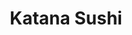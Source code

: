 ---
layout: place
title: "Katana Sushi"
permalink: /maryland/clarksville/katana-sushi.html
stateAbbr: MD
stateName: Maryland
cityName: Clarksville
seo:
  name: "Katana Sushi"
  type: Restaurant
  links: null
description: "Looking for sushi in Clarksville, Maryland? Check out Katana Sushi for a delightful Japanese dining experience. Enjoy a variety of sushi and other dishes in ..."
place_id: ChIJFxkbC-HYt4kR_DMUN4lgFj0
photos:
  - name: >-
      places/ChIJFxkbC-HYt4kR_DMUN4lgFj0/photos/AeeoHcICMIIOdaxhqrjVyep162Tzo4i8ANWqEiwwMKRYLIg5rPQK5U972qINCl_j7ytrl2pFOP37UrnsXl_J3_xjhYnftNn4ZYhepiHx4kPzpC3JGgaIwkxZBqtaAocHaIHKJNgzkNNvIPde2A7qYZNJpAfTQUnSwBaaB3W6iBtNBgPspY5sIf9PPUsStn-clfW3YnK1I1QfMYNa9yOreW8nZ7vXdiE5S3AHj92gHEho2IuLcwJRT67Mlp1QWFgrgFDRA2ep2Xwm3WNihGNmDfiaTlXMGRzf2CLI52m5KBGzq4s7aA
    widthPx: 1242
    heightPx: 699
    authorAttributions:
      - displayName: Katana Sushi
        uri: https://maps.google.com/maps/contrib/111131924586460866161
        photoUri: >-
          https://lh3.googleusercontent.com/a-/ALV-UjUmgWf8dxCjX-FrrrjGEdbp017BQnnPJjB5uqUTXlIzB91-Rhk=s100-p-k-no-mo
    flagContentUri: >-
      https://www.google.com/local/imagery/report/?cb_client=maps_api_places.places_api&image_key=!1e10!2sAF1QipM_nb0aK9J6I1qjsXV6vhqxSkwQIS2lTt_Mih9U&hl=en-US
    googleMapsUri: >-
      https://www.google.com/maps/place//data=!3m4!1e2!3m2!1sAF1QipM_nb0aK9J6I1qjsXV6vhqxSkwQIS2lTt_Mih9U!2e10!4m2!3m1!1s0x89b7d8e10b1b1917:0x3d166089371433fc
  - name: >-
      places/ChIJFxkbC-HYt4kR_DMUN4lgFj0/photos/AeeoHcIhstN4mqyRfazeBkOhmv-0BA8eawihUmRb2Fd5F2vvfLVgW6IEmfhb2so4r-0pRTYm52qYmW2e88_PHxxj-SfZleHdlu6L0HNF2M5lAzlBuXX-qT2RKp0YguPxbAhArgUWacry3B-eog1JnAkmEucILA-TwVb72G-uMsX6hNTsa48iXRx8WKw7eNdUFxIxZsKc6XFF2pgVxvkEPBCsS0cEiPLV_L2E_xCBlWjrqD0WjSu_2vLMNPMWhgE9jgXXjuMcypOm-y4yeKfu750O1jmHujYseZa77ZwUK3XfpjlpYg
    widthPx: 828
    heightPx: 600
    authorAttributions:
      - displayName: Katana Sushi
        uri: https://maps.google.com/maps/contrib/111131924586460866161
        photoUri: >-
          https://lh3.googleusercontent.com/a-/ALV-UjUmgWf8dxCjX-FrrrjGEdbp017BQnnPJjB5uqUTXlIzB91-Rhk=s100-p-k-no-mo
    flagContentUri: >-
      https://www.google.com/local/imagery/report/?cb_client=maps_api_places.places_api&image_key=!1e10!2sAF1QipP7XgNjk6lHDuT3P8hEn-HtkacHvGmhASBTN0YR&hl=en-US
    googleMapsUri: >-
      https://www.google.com/maps/place//data=!3m4!1e2!3m2!1sAF1QipP7XgNjk6lHDuT3P8hEn-HtkacHvGmhASBTN0YR!2e10!4m2!3m1!1s0x89b7d8e10b1b1917:0x3d166089371433fc
  - name: >-
      places/ChIJFxkbC-HYt4kR_DMUN4lgFj0/photos/AeeoHcLE65ucy3-FBmXQo47kwS-AWz3wqkHmArTowWJHhei1-Zl8a1yTLufKQbnmInq5sgTiETvM3ZnKU4FDgO7LgbFJ8y5IP52i-TP-879PI_GzJwG-1mgFmz1pwKRpGazvKIMLHgJIxJs622AsGJbgH7PUff97E9TrvIStxBj22JG5VJhw4a_--NXFE1CqC2KLzKXVXI4-MvayTk9ee8-FKYBcy3Cf-2H-BhTHhKjQF4oa3XDXkV8a5KC83pIsvariuvoid3ty1Q4q8dTntUQwx7ejPyDJVDHxfliNhrOIYchQwvQnp_DX90bL1lLAdrn1cmOcWD0AUpvM44cGsSy4O6crrevI2Cp8ZyOlo90NAf00PxZNNpqvcgBWWTG-f5pNxy07-4UL8FIteHkT4U918pn19lAHXSajceHy2NFrqJibEQ
    widthPx: 3000
    heightPx: 4000
    authorAttributions:
      - displayName: Jen Zhou
        uri: https://maps.google.com/maps/contrib/103889483517841723895
        photoUri: >-
          https://lh3.googleusercontent.com/a-/ALV-UjWL9tJXi_Rq3bnekYJUG-LwPTuVHq7DhMh2d47XefqhescpIyg4=s100-p-k-no-mo
    flagContentUri: >-
      https://www.google.com/local/imagery/report/?cb_client=maps_api_places.places_api&image_key=!1e10!2sCIHM0ogKEICAgIDn0cuMJA&hl=en-US
    googleMapsUri: >-
      https://www.google.com/maps/place//data=!3m4!1e2!3m2!1sCIHM0ogKEICAgIDn0cuMJA!2e10!4m2!3m1!1s0x89b7d8e10b1b1917:0x3d166089371433fc
  - name: >-
      places/ChIJFxkbC-HYt4kR_DMUN4lgFj0/photos/AeeoHcLLFjtm3gNv3gGFdK4FEyYTxXWan6pBdAUp0GE5VrX2A05Og3ISlC3SQ77zJveLDReM1YtSPuVlZTR-C4AxyFNW09d0b2zThKhsgR9C3vZEJiwgBDbvAqdawdt9RFiENEv8FYI2gvipqH1UESoPv7HCdRGwTP_U63ChuRVozjTTPOdIu9IWhsUOJyhEtsWUHWKl9zezVCOIc_Dub7vKnkDyjiR9Vo-X0gOaJTZ96Lz6dQUa214W8ghg8ODNjzoyAsJUd1WfHbH7qclL_hSpSq_eIGUugzGaYoymuONleST_mICYm1ceWyJVS2J3t5hqnva1BtaEigET7SqQnhdguy0kuxs6_Z4tMmEhK00QQ-hUuvyrIE727sRI8nm3pEO5RAawc5AgH8SIA8F1qYLpY2clUrPug71C055xalSUWU96gA
    widthPx: 4032
    heightPx: 3024
    authorAttributions:
      - displayName: Thavyness
        uri: https://maps.google.com/maps/contrib/104647044616985249310
        photoUri: >-
          https://lh3.googleusercontent.com/a-/ALV-UjXvBeMIyDnaNVGjiHKBSqCUCetVZDUgP9mkg5NKIfWTQcCgnFpz=s100-p-k-no-mo
    flagContentUri: >-
      https://www.google.com/local/imagery/report/?cb_client=maps_api_places.places_api&image_key=!1e10!2sCIHM0ogKEICAgIDWrejxEw&hl=en-US
    googleMapsUri: >-
      https://www.google.com/maps/place//data=!3m4!1e2!3m2!1sCIHM0ogKEICAgIDWrejxEw!2e10!4m2!3m1!1s0x89b7d8e10b1b1917:0x3d166089371433fc
  - name: >-
      places/ChIJFxkbC-HYt4kR_DMUN4lgFj0/photos/AeeoHcJWOl44doCpDSK2G2Qiy1vWznATDyULBNWlb7HqstejVLI61s8Fa2lEsTAIdOm1cZj91J8YqmU21IwMUQG9aFYJfk-KmSvA4XgbeAYz8eD7acJ-9gTWDtwjnBaqiQA20UwpnUrVGIkFLnbICOyTiIhZF5oPwgCSwuKHaDp-k1bLwm7Q_AeXj90YAqisWQZgpjFlFHa2S4Ntg10rYaS9l6YuYE9FFaam-4F76JFaP8-Ao61xsgYutS79SzcK_YCYafSOCgLdivey4pVLgXhLin71PpsFJav-EwdEgnvDxl30J-XoOTZGnHcHM1jWz6jmnXB-jwfD92LcBBK_CZKXLmpc-7sSvQsAvCv8V5jTu6BR7R7HV98bR-9SJVzEk5bx5uhw9rLly9RPpe3RFrHsBRY7fGYigw9_jRtA2tArv66udA
    widthPx: 4000
    heightPx: 2252
    authorAttributions:
      - displayName: Maria Hammoud
        uri: https://maps.google.com/maps/contrib/113462005286712011406
        photoUri: >-
          https://lh3.googleusercontent.com/a-/ALV-UjXajMJtvnPAllo-oQFju84q9WdxmUGVlQhFRlwSBS2Mi2i6l3VMig=s100-p-k-no-mo
    flagContentUri: >-
      https://www.google.com/local/imagery/report/?cb_client=maps_api_places.places_api&image_key=!1e10!2sCIHM0ogKEICAgICH2KG3JA&hl=en-US
    googleMapsUri: >-
      https://www.google.com/maps/place//data=!3m4!1e2!3m2!1sCIHM0ogKEICAgICH2KG3JA!2e10!4m2!3m1!1s0x89b7d8e10b1b1917:0x3d166089371433fc
  - name: >-
      places/ChIJFxkbC-HYt4kR_DMUN4lgFj0/photos/AeeoHcIdFwaVqyfwjI6bbXPFiFB7ZRjuaD3_90U1nJsesvU6S2yglJURTbAsvtebFRmTppXCHwEzS4I1OzMoo64yocP9q5jk0iaG2Ni7kxbMI0rhBoX0pvZRcbYd8dKiVfxF_11AZVNS2Bh-EzmvD9ui4gXIgpT-AOW6D4fH53vdpjFn9OcQpWo2Vo2T9mTB9XQ1qC5Dy7UYMSun5cMFftnDJalcuY-yewmo4bJ5uCJPdfXPmAtWtcTSEqLunb5IINn-d8Px7ZLsOO_RkQhXWUNj6d6D7eQ_osGyHfBzpAuUhpBSIsZfFyiWnkRovVVq8q9AOFa_9bd--yNVGZDeiijXQMq71Uqd0zZo5N17ivxXWdWBiG-egRYysXQ8uNRXEvRo1K7lZzP7cEdRimbBxHrrduQua4qnv2Uol94n8LinnLY7uZ4
    widthPx: 4000
    heightPx: 2252
    authorAttributions:
      - displayName: Maria Hammoud
        uri: https://maps.google.com/maps/contrib/113462005286712011406
        photoUri: >-
          https://lh3.googleusercontent.com/a-/ALV-UjXajMJtvnPAllo-oQFju84q9WdxmUGVlQhFRlwSBS2Mi2i6l3VMig=s100-p-k-no-mo
    flagContentUri: >-
      https://www.google.com/local/imagery/report/?cb_client=maps_api_places.places_api&image_key=!1e10!2sCIHM0ogKEICAgICH2KG3-AE&hl=en-US
    googleMapsUri: >-
      https://www.google.com/maps/place//data=!3m4!1e2!3m2!1sCIHM0ogKEICAgICH2KG3-AE!2e10!4m2!3m1!1s0x89b7d8e10b1b1917:0x3d166089371433fc
  - name: >-
      places/ChIJFxkbC-HYt4kR_DMUN4lgFj0/photos/AeeoHcL_WYu0mLaSZW1VoKFYCNkMzDFz9xiwh1ZNkvPbYrru45VuE34fpdDEx2igbnIqnbE5DOVKkWI1e_M3R8n-WiyIRybmTXQrycg-1hvEtBL9wW-qzMNTgPFFXbiccZEAA_2g0FnYLriwEyGGBx0SUltwTdmFc8UJmkxBxMsmapHs91EXJuvsTrFSX6mi88CmKdjCY3_JzDQ6J55RV8LoepqCVUDvkoA5ljc7T-B8q18S_TcT6vNGZoKcwfa8eEZGuAS8JcToOmjZubzL6PQZOep9-qybNfAI0U9RlCBUnbdo3PTETbcc4G1ZvC0hAdnzzGsk521r39V3Fc5vxSBu-sR8Mk47bzrCIaej17ZSnabTRY2d7g8gIJgsmTd8pFxHB-Yr6TMlDNip_gfrDOZRlJ00qcQ_XCOkZha708TYUW3aj2aP
    widthPx: 4032
    heightPx: 3024
    authorAttributions:
      - displayName: Laura Y
        uri: https://maps.google.com/maps/contrib/112974009588092167374
        photoUri: >-
          https://lh3.googleusercontent.com/a-/ALV-UjVhls3MdDqTK4feym5msmaFtUft7xNoBBQXEmGHOXba4XmPPG0SHw=s100-p-k-no-mo
    flagContentUri: >-
      https://www.google.com/local/imagery/report/?cb_client=maps_api_places.places_api&image_key=!1e10!2sCIHM0ogKEICAgICL15_i1AE&hl=en-US
    googleMapsUri: >-
      https://www.google.com/maps/place//data=!3m4!1e2!3m2!1sCIHM0ogKEICAgICL15_i1AE!2e10!4m2!3m1!1s0x89b7d8e10b1b1917:0x3d166089371433fc
  - name: >-
      places/ChIJFxkbC-HYt4kR_DMUN4lgFj0/photos/AeeoHcLCpnsHt6g0F2XIEFJGSqRYE74CzQtjIVvqYMG0ILzxX9HLaUIjizadgSGa-siXHd7-VgeyjaTDGdX2oSrpr4nivqgSY8oTVlLWIDtrtyqQT-Xl6zcKFLZOrKpQTC7RV5OsIz9Is2rdfbscZj7AoEYanFPFr_81mUvpjPUnxzqGRVAnut21MNE6fJoJLRBhT0xH1HIY7_hvgq4LuN6Ufv0p85_3Ht-yBHjPyTRjXAe7VvDQimzOF6Tpimft6uQYhHdUUaGfQ-tAnnY8N15gvSAlwKi_5mlC4-tYSn4Da4nfMq25wFQl4_FDwWNwSJzaVE_HYJW0mScbDroICKwSpokGWEgixAM7_Z2-d1smWZv_5qkFclkStT5W9jsH15gc4mCz1JZZtOrfgAPQBwGV4qywRgIKdYcMOd7fOqDzNR7qLw
    widthPx: 4032
    heightPx: 3024
    authorAttributions:
      - displayName: Mona L
        uri: https://maps.google.com/maps/contrib/108925205228876042576
        photoUri: >-
          https://lh3.googleusercontent.com/a-/ALV-UjWad9DojhOgSDkPtgJ3VToN_wBYgyx2DPOmvWPeZ93JZ02aggKybw=s100-p-k-no-mo
    flagContentUri: >-
      https://www.google.com/local/imagery/report/?cb_client=maps_api_places.places_api&image_key=!1e10!2sCIHM0ogKEICAgMDg2__vXg&hl=en-US
    googleMapsUri: >-
      https://www.google.com/maps/place//data=!3m4!1e2!3m2!1sCIHM0ogKEICAgMDg2__vXg!2e10!4m2!3m1!1s0x89b7d8e10b1b1917:0x3d166089371433fc
  - name: >-
      places/ChIJFxkbC-HYt4kR_DMUN4lgFj0/photos/AeeoHcKmYPpRTG56naJvNUU0m3G4zGeq0oNlVQ8HtoUeRv7Hdm2f6gkID8xhVvw8Eqn5vCL1vKKee_2-hyo2_p1JI1GKu3oh38E6Qd9IFA1Jbqjc-NZr0fEfvQdRa02a466Ext8mYW6F_Gfp0Z4nghfPUEQ_BbwR1RloTwvTJyyl477XilGL3hDoYLc5ST3xsgm7VtJTvGNZW5Qy2Qn9x8FNd_RiMYiThAPQW7vZqBVb1rfra5qnbk5wtTR5uirHmCzSD0WdvCaHNy6_0FvkNccCsyHOYMBNya5cqu0AXXlF3_jMLkOHtsS0HIefw62g_VFxymb1a2HEDgmZlMeaaLoDug08BTXx50QOSrdu_10aSLrRK2wtq8e51UqZZyXMpkO23_DtWvNSlMAfY2M7yHIv7ChX2rqfj_0VZut_NZ_3HpX28BU
    widthPx: 4032
    heightPx: 3024
    authorAttributions:
      - displayName: Brendan Rhoad
        uri: https://maps.google.com/maps/contrib/108454016649688929195
        photoUri: >-
          https://lh3.googleusercontent.com/a-/ALV-UjW8HrAonznaXBp2nCthwY00NgnyAtkmazA1g_WYMcVq8JoFHMnJ=s100-p-k-no-mo
    flagContentUri: >-
      https://www.google.com/local/imagery/report/?cb_client=maps_api_places.places_api&image_key=!1e10!2sCIHM0ogKEICAgIDb5uK9-wE&hl=en-US
    googleMapsUri: >-
      https://www.google.com/maps/place//data=!3m4!1e2!3m2!1sCIHM0ogKEICAgIDb5uK9-wE!2e10!4m2!3m1!1s0x89b7d8e10b1b1917:0x3d166089371433fc
  - name: >-
      places/ChIJFxkbC-HYt4kR_DMUN4lgFj0/photos/AeeoHcK0aRL_rsJAOYVdlA44rsPswQUjjfwiEbDb12BqQJKYNL9RWLx8Qyg5xu8xDiel5THxipJSPapUkct0auyxsS0Fw28DzU4ghW9UOR6ynhXBq5-TwszwJvGsymtaJJRmC5faPCdCUllR04HJYkNxsouzTiCkLBbSUeZXfV59mMUoAilGb77OM_AUy8xmmplctAQZ5z8c_tDx-l6wQK3KaUpQn8ehM7jnKxwTUrsPSv4sU2JdoX7zMv0Eu1hUNOO_UF4TmJeCGItD0nmG8VQ35VEtTcgPNrbKCi3Ekkk6c1NWsghvgF5R7yvso6xnm47met8cLpEDSWu7FO7r6ARKXU8zIZQFQWOOyceknYBajmDgCItLsXfol5l-llavPf0NNCyQPUBmIB9TaPDw77ZXXVXa3ng5lsE-zeqiwJUGs2R9hQ
    widthPx: 4000
    heightPx: 2252
    authorAttributions:
      - displayName: Maria Hammoud
        uri: https://maps.google.com/maps/contrib/113462005286712011406
        photoUri: >-
          https://lh3.googleusercontent.com/a-/ALV-UjXajMJtvnPAllo-oQFju84q9WdxmUGVlQhFRlwSBS2Mi2i6l3VMig=s100-p-k-no-mo
    flagContentUri: >-
      https://www.google.com/local/imagery/report/?cb_client=maps_api_places.places_api&image_key=!1e10!2sCIHM0ogKEICAgICH2KG3eA&hl=en-US
    googleMapsUri: >-
      https://www.google.com/maps/place//data=!3m4!1e2!3m2!1sCIHM0ogKEICAgICH2KG3eA!2e10!4m2!3m1!1s0x89b7d8e10b1b1917:0x3d166089371433fc
address: 6343 Ten Oaks Rd, Clarksville, MD 21029, USA
street: 6343 Ten Oaks Rd
city: Clarksville
state: MD
zip: '21029'
country: USA
neighborhood: Clarksville
latitude: '39.206533'
longitude: '-76.945337'
accessibility_options:
  wheelchairAccessibleParking: true
  wheelchairAccessibleEntrance: true
  wheelchairAccessibleRestroom: true
  wheelchairAccessibleSeating: true
business_status: OPERATIONAL
name: Katana Sushi
google_maps_links:
  directionsUri: >-
    https://www.google.com/maps/dir//''/data=!4m7!4m6!1m1!4e2!1m2!1m1!1s0x89b7d8e10b1b1917:0x3d166089371433fc!3e0
  placeUri: https://maps.google.com/?cid=4401811828252095484
  writeAReviewUri: >-
    https://www.google.com/maps/place//data=!4m3!3m2!1s0x89b7d8e10b1b1917:0x3d166089371433fc!12e1
  reviewsUri: >-
    https://www.google.com/maps/place//data=!4m4!3m3!1s0x89b7d8e10b1b1917:0x3d166089371433fc!9m1!1b1
  photosUri: >-
    https://www.google.com/maps/place//data=!4m3!3m2!1s0x89b7d8e10b1b1917:0x3d166089371433fc!10e5
primary_type: Sushi Restaurant
opening_hours:
  regular: null
  current: null
secondary_opening_hours:
  regular:
    weekdayDescriptions: null
    type: null
  current:
    weekdayDescriptions: null
    type: null
phone: null
price_level: null
price_range: null
rating: null
rating_count: 0
website: null
reviews: null
parking_options: null
payment_options: null
allow_dogs: null
curbside_pickup: null
delivery: null
dine_in: null
good_for_children: null
good_for_groups: null
good_for_sports: null
live_music: null
menu_for_children: null
outdoor_seating: null
reservable: null
restroom: null
serves_beer: null
serves_breakfast: null
serves_brunch: null
serves_cocktails: null
serves_coffee: null
serves_dinner: null
serves_dessert: null
serves_lunch: null
serves_vegetarian_food: null
serves_wine: null
takeout: null
summary: null

---
